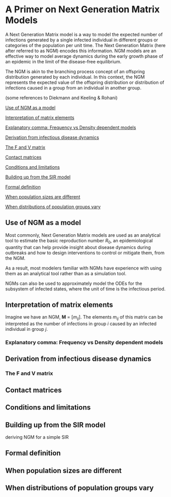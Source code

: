 # A Primer on Next Generation Matrix Models

A Next Generation Matrix model is a way to model the expected number of infections generated by a single infected individual in different groups or categories of the population per unit time. The Next Generation Matrix (here after referred to as NGM) encodes this information. NGM models are an effective way to model average dynamics during the early growth phase of an epidemic in the limit of the disease-free equilibrium.

The NGM is akin to the branching process concept of an offspring distribution generated by each individual. In this context, the NGM represents the expected value of the offspring distribution or distribution of infections caused in a group from an individual in another group.

(some references to Diekmann and Keeling & Rohani)

[Use of NGM as a model](#use-of-ngm-as-a-model)

[Interpretation of matrix elements](#interpretation-of-matrix-elements)

[Explanatory comma: Frequency vs Density dependent models](#explanatory-comma-frequency-vs-density-dependent-models)


[Derivation from infectious disease dynamics](#derivation-from-infectious-disease-dynamics)

[The F and V matrix](#the-f-and-v-matrix)

[Contact matrices](#contact-matrices)

[Conditions and limitations](#conditions-and-limitations)

[Building up from the SIR model](#building-up-from-the-sir-model)

[Formal definition](#formal-definition)

[When population sizes are different](#when-population-sizes-are-different)

[When distributions of population groups vary](#when-distributions-of-population-groups-vary)

## Use of NGM as a model
Most commonly, Next Generation Matrix models are used as an analytical tool to estimate the basic reproduction number $R_0$, an epidemiological quantity that can help provide insight about disease dynamics during outbreaks and how to design interventions to control or mitigate them, from the NGM.

As a result, most modelers familiar with NGMs have experience with using them as an analytical tool rather than as a simulation tool.

NGMs can also be used to approximately model the ODEs for the subsystem of infected states, where the unit of time is the infectious period.

## Interpretation of matrix elements
Imagine we have an NGM, **M** = [$m_{ij}$]. The elements $m_{ij}$ of this matrix can be interpreted as the number of infections in group $i$ caused by an infected individual in group $j$.

### Explanatory comma: Frequency vs Density dependent models

## Derivation from infectious disease dynamics

### The F and V matrix

## Contact matrices

## Conditions and limitations

## Building up from the SIR model
deriving NGM for a simple SIR

## Formal definition

## When population sizes are different

## When distributions of population groups vary
